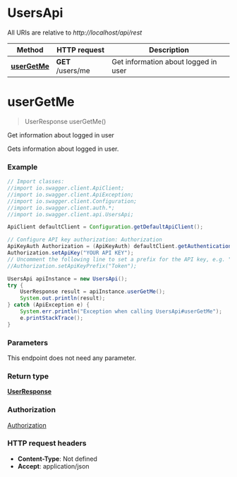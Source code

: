 # UsersApi

All URIs are relative to *http://localhost/api/rest*

Method | HTTP request | Description
------------- | ------------- | -------------
[**userGetMe**](UsersApi.md#userGetMe) | **GET** /users/me | Get information about logged in user


<a name="userGetMe"></a>
# **userGetMe**
> UserResponse userGetMe()

Get information about logged in user

Gets information about logged in user.

### Example
```java
// Import classes:
//import io.swagger.client.ApiClient;
//import io.swagger.client.ApiException;
//import io.swagger.client.Configuration;
//import io.swagger.client.auth.*;
//import io.swagger.client.api.UsersApi;

ApiClient defaultClient = Configuration.getDefaultApiClient();

// Configure API key authorization: Authorization
ApiKeyAuth Authorization = (ApiKeyAuth) defaultClient.getAuthentication("Authorization");
Authorization.setApiKey("YOUR API KEY");
// Uncomment the following line to set a prefix for the API key, e.g. "Token" (defaults to null)
//Authorization.setApiKeyPrefix("Token");

UsersApi apiInstance = new UsersApi();
try {
    UserResponse result = apiInstance.userGetMe();
    System.out.println(result);
} catch (ApiException e) {
    System.err.println("Exception when calling UsersApi#userGetMe");
    e.printStackTrace();
}
```

### Parameters
This endpoint does not need any parameter.

### Return type

[**UserResponse**](UserResponse.md)

### Authorization

[Authorization](../README.md#Authorization)

### HTTP request headers

 - **Content-Type**: Not defined
 - **Accept**: application/json

